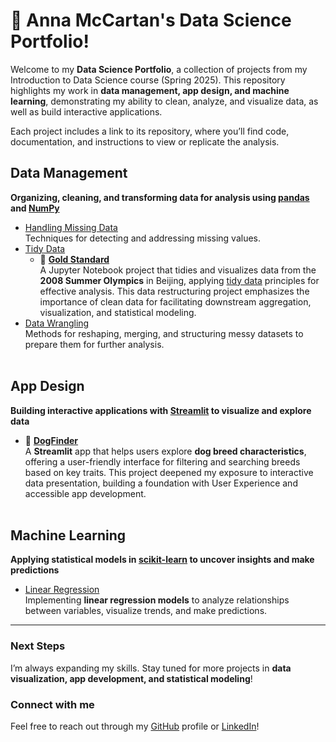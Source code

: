 # :sunflower: Anna McCartan's Data Science Portfolio!

Welcome to my **Data Science Portfolio**, a collection of projects from my Introduction to Data Science course (Spring 2025). This repository highlights my work in **data management, app design, and machine learning**, demonstrating my ability to clean, analyze, and visualize data, as well as build interactive applications.

Each project includes a link to its repository, where you’ll find code, documentation, and instructions to view or replicate the analysis.

## Data Management
**Organizing, cleaning, and transforming data for analysis using [pandas](https://pandas.pydata.org/) and [NumPy](https://numpy.org/)**  
- [Handling Missing Data](https://github.com/annamccartan3/MCCARTAN-Data-Science-Portfolio/tree/main/handling_missing_data)<br>
  Techniques for detecting and addressing missing values.
- [Tidy Data](https://github.com/annamccartan3/MCCARTAN-Data-Science-Portfolio/tree/main/tidy_data)
  - :medal_sports: [**Gold Standard**](https://github.com/annamccartan3/MCCARTAN-Data-Science-Portfolio/tree/main/TidyData-Project)<br>
    A Jupyter Notebook project that tidies and visualizes data from the **2008 Summer Olympics** in Beijing, applying [tidy data](https://vita.had.co.nz/papers/tidy-data.pdf) principles for effective analysis. This data restructuring project emphasizes the importance of clean data for facilitating downstream aggregation, visualization, and statistical modeling.
- [Data Wrangling](https://github.com/annamccartan3/MCCARTAN-Data-Science-Portfolio/tree/main/data_wrangling)<br>
  Methods for reshaping, merging, and structuring messy datasets to prepare them for further analysis.<br><br>

## App Design
**Building interactive applications with [Streamlit](https://streamlit.io/) to visualize and explore data**  
- :dog: [**DogFinder**](https://github.com/annamccartan3/MCCARTAN-Data-Science-Portfolio/tree/main/basic_streamlit_app)<br> 
  A **Streamlit** app that helps users explore **dog breed characteristics**, offering a user-friendly interface for filtering and searching breeds based on key traits. This project deepened my exposure to interactive data presentation, building a foundation with User Experience and accessible app development. <br><br>

## Machine Learning
**Applying statistical models in [scikit-learn](https://scikit-learn.org/stable/) to uncover insights and make predictions**  
- [Linear Regression](https://github.com/annamccartan3/MCCARTAN-Data-Science-Portfolio/tree/main/linear_regression)<br>
  Implementing **linear regression models** to analyze relationships between variables, visualize trends, and make predictions.  
---
### Next Steps
I’m always expanding my skills. Stay tuned for more projects in **data visualization, app development, and statistical modeling**!  

### Connect with me
Feel free to reach out through my [GitHub](https://github.com/annamccartan3) profile or [LinkedIn](https://www.linkedin.com/in/anna-mccartan/)!  
